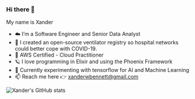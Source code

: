### Hi there 👋

My name is Xander

- ☁️ I’m a Software Engineer and Senior Data Analyst
- 🔭 I created an open-source ventilator registry so hospital networks could better cope with COVID-19.
- 🏅 AWS Certified - Cloud Practitioner
- 🪐 I love programming in Elixir and using the Phoenix Framework
- 🤖 Currently experimenting with tensorflow for AI and Machine Learning
- 📫 Reach me here 👉 xanderwbennett@gmail.com


![Xander's GitHub stats](https://github-readme-stats.vercel.app/api?username=xander-bennett&count_private=true)
